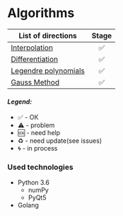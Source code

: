 # Algorithms

| List of directions  |     Stage     |
| ------------- |:-------------:|
|[Interpolation](interpolation/)|✅|
|[Differentiation](differentiation/)|✅|
|[Legendre polynomials](legendre-polynomials/)|✅|
|[Gauss Method](gauss/)|✅|

#### <i>Legend:</i>
<ul>
<li>✅ - ОК
<li>⚠️ - problem
<li>🆘 - need help
<li>♻️ - need update(see issues)
<li>🌀 - in process
</ul>

### Used technologies  
* Python 3.6
  * numPy  
  * PyQt5
* Golang